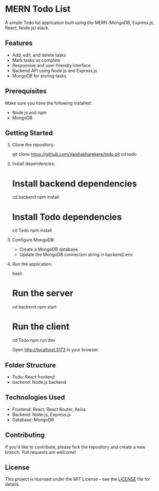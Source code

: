 
# MERN Todo List

A simple Todo list application built using the MERN (MongoDB, Express.js, React, Node.js) stack.

## Features

- Add, edit, and delete tasks
- Mark tasks as complete
- Responsive and user-friendly interface
- Backend API using Node.js and Express.js
- MongoDB for storing tasks

## Prerequisites

Make sure you have the following installed:

- Node.js and npm
- MongoDB

## Getting Started

1. Clone the repository:

   
   git clone https://github.com/Vaishakharekere/todo.git
   cd todo
   

2. Install dependencies:

   # Install backend dependencies
   cd backend
   npm install

   # Install Todo dependencies
   cd Todo
   npm install
   

4. Configure MongoDB:

   - Create a MongoDB database.
   - Update the MongoDB connection string in backend/.env

5. Run the application:

   bash
   # Run the server
   cd backend
   npm start

   # Run the client
   cd Todo
   npm run dev
   

   Open [http://localhost:5173](http://localhost:5173) in your browser.

## Folder Structure

- Todo: React frontend
- backend: Node.js backend

## Technologies Used

- Frontend: React, React Router, Axios
- Backend: Node.js, Express.js
- Database: MongoDB

## Contributing

If you'd like to contribute, please fork the repository and create a new branch. Pull requests are welcome!

## License

This project is licensed under the MIT License - see the [LICENSE](LICENSE) file for details.
